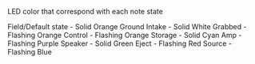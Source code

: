 LED color that correspond with each note state

Field/Default state - Solid Orange
Ground Intake - Solid White
Grabbed - Flashing Orange
Control - Flashing Orange
Storage - Solid Cyan
Amp - Flashing Purple
Speaker - Solid Green
Eject - Flashing Red
Source - Flashing Blue